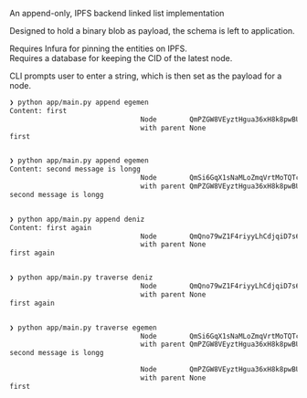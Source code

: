 
An append-only, IPFS backend linked list implementation

Designed to hold a binary blob as payload, the schema is left to application.

Requires Infura for pinning the entities on IPFS.  
Requires a database for keeping the CID of the latest node.

CLI prompts user to enter a string, which is then set as the payload for a node.

```sh
❯ python app/main.py append egemen
Content: first
                                Node        QmPZGW8VEyztHgua36xH8k8pwBUMs1PUeMKegp1Mdr8coj
                                with parent None
first


❯ python app/main.py append egemen
Content: second message is longg
                                Node        QmSi6GqX1sNaMLoZmqVrtMoTQTccmD5LaCNLUEi3Xx4ZEv
                                with parent QmPZGW8VEyztHgua36xH8k8pwBUMs1PUeMKegp1Mdr8coj
second message is longg


❯ python app/main.py append deniz
Content: first again
                                Node        QmQno79wZ1F4riyyLhCdjqiD7s6u6p4DZTcnKEWYrtSDjr
                                with parent None
first again


❯ python app/main.py traverse deniz
                                Node        QmQno79wZ1F4riyyLhCdjqiD7s6u6p4DZTcnKEWYrtSDjr
                                with parent None
first again


❯ python app/main.py traverse egemen
                                Node        QmSi6GqX1sNaMLoZmqVrtMoTQTccmD5LaCNLUEi3Xx4ZEv
                                with parent QmPZGW8VEyztHgua36xH8k8pwBUMs1PUeMKegp1Mdr8coj
second message is longg

                                Node        QmPZGW8VEyztHgua36xH8k8pwBUMs1PUeMKegp1Mdr8coj
                                with parent None
first

```